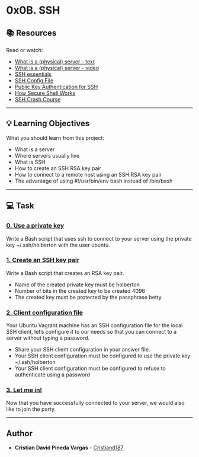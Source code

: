 # 0x0B. SSH

## :books: Resources
Read or watch:
* [What is a (physical) server - text](https://intranet.hbtn.io/rltoken/PXE-o9DWronMp4ETwADOpg)
* [What is a (physical) server - video](https://intranet.hbtn.io/rltoken/IfLc3lxSs4w5xdsFlRDPWw)
* [SSH essentials](https://intranet.hbtn.io/rltoken/qKJi0RXLqaCLkHLCLhiYNA)
* [SSH Config File](https://intranet.hbtn.io/rltoken/DNiFD9w9Gx0mnQk5nXbtjg)
* [Public Key Authentication for SSH](https://intranet.hbtn.io/rltoken/ZBYjVLcJ-ck-CFjndgSDBw)
* [How Secure Shell Works](https://intranet.hbtn.io/rltoken/SW2m2e0KMA2K1dXk_0M0CA)
* [SSH Crash Course](https://intranet.hbtn.io/rltoken/8N-RlUma9lwGfyZp1_C-Wg)

---
## :bulb: Learning Objectives
What you should learn from this project:

* What is a server
* Where servers usually live
* What is SSH
* How to create an SSH RSA key pair
* How to connect to a remote host using an SSH RSA key pair
* The advantage of using  #!/usr/bin/env bash instead of /bin/bash 

---
## :computer: Task

### [0. Use a private key](./0-use_a_private_key)
Write a Bash script that uses ssh to connect to your server using the private key ~/.ssh/holberton with the user ubuntu.


### [1. Create an SSH key pair](./1-create_ssh_key_pair)
Write a Bash script that creates an RSA key pair.
 * Name of the created private key must be holberton
 * Number of bits in the created key to be created 4096
 * The created key must be protected by the passphrase betty


### [2. Client configuration file](./2-ssh_config)
Your Ubuntu Vagrant machine has an SSH configuration file for the local SSH client, let’s configure it to our needs so that you can connect to a server without typing a password.
 * Share your SSH client configuration in your answer file.
 * Your SSH client configuration must be configured to use the private key ~/.ssh/holberton
 * Your SSH client configuration must be configured to refuse to authenticate using a password


### [3. Let me in!](./4-puppet_ssh_config.pp)
Now that you have successfully connected to your server, we would also like to join the party.


---

## Author
* **Cristian David Pineda Vargas** - [Cristiand187](https://github.com/Cristiand187)